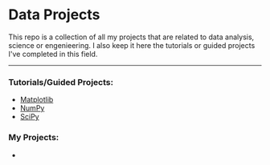 # Data Projects

This repo is a collection of all my projects that are related to data analysis, science or engenieering. I also keep it here the tutorials or guided projects I've completed in this field.

***

### Tutorials/Guided Projects:

- [Matplotlib](matplotlib_tutorial.ipynb)
- [NumPy](numpy_tutorial.ipynb)
- [SciPy](scipy_tutorial.ipynb)

### My Projects:

-

